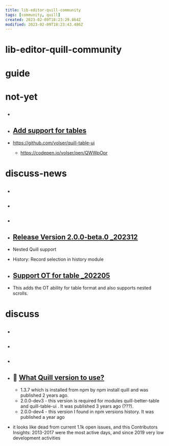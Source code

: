 ```yaml
---
title: lib-editor-quill-community
tags: [community, quill]
created: 2023-02-09T18:23:29.864Z
modified: 2023-02-09T18:23:43.486Z
---
```


# lib-editor-quill-community

# guide

# not-yet
- ## 

- ## [Add support for tables](https://github.com/quilljs/quill/issues/117)
- https://github.com/volser/quill-table-ui
  - https://codepen.io/volser/pen/QWWpOpr

# discuss-news
- ## 

- ## 

- ## 

- ## [Release Version 2.0.0-beta.0 _202312](https://github.com/quilljs/quill/releases/tag/v2.0.0-beta.0)
- Nested Quill support
- History: Record selection in history module 

- ## [Support OT for table _202205](https://github.com/quilljs/quill/pull/3590)
- This adds the OT ability for table format and also supports nested scrolls.

# discuss
- ## 

- ## 

- ## 

- ## 🎯 [What Quill version to use?](https://github.com/quilljs/quill/issues/3356)
  - 1.3.7 which is installed from npm by npm install quill and was published 2 years ago.
  - 2.0.0-dev3 - this version is required for modules quill-better-table and quill-table-ui . It was published 3 years ago (???).
  - 2.0.0-dev4 - this version I found in npm versions history. It was published a year ago
- it looks like dead from current 1.1k open issues, and this Contributors Insights: 2013-2017 were the most active days, and since 2019 very low development activities
